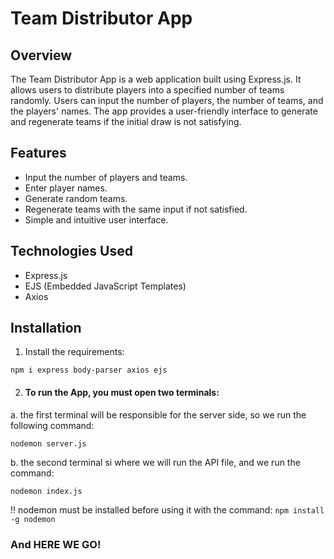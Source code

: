 # Team Distributor App

## Overview

The Team Distributor App is a web application built using Express.js. It allows users to distribute players into a specified number of teams randomly. Users can input the number of players, the number of teams, and the players' names. The app provides a user-friendly interface to generate and regenerate teams if the initial draw is not satisfying.

## Features

- Input the number of players and teams.
- Enter player names.
- Generate random teams.
- Regenerate teams with the same input if not satisfied.
- Simple and intuitive user interface.

## Technologies Used

- Express.js
- EJS (Embedded JavaScript Templates)
- Axios



## Installation

1. Install the requirements:
```
npm i express body-parser axios ejs
```
2. ####  To run the App, you must open two terminals:
a. the first terminal will be responsible for the server side, so we run the following command:
```
nodemon server.js
```
b. the second terminal si where we will run the API file, and we run the command:
```
nodemon index.js
```

!! nodemon must be installed before using it with the command:
`npm install -g nodemon`
### And HERE WE GO!


